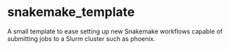 # snakemake_template
A small template to ease setting up new Snakemake workflows capable of submitting jobs to a Slurm cluster such as phoenix.

